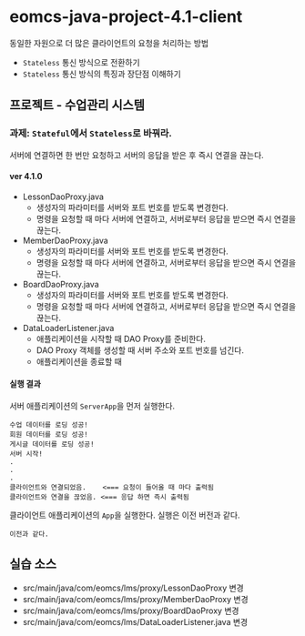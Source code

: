 # eomcs-java-project-4.1-client

동일한 자원으로 더 많은 클라이언트의 요청을 처리하는 방법

- `Stateless` 통신 방식으로 전환하기
- `Stateless` 통신 방식의 특징과 장단점 이해하기
 
## 프로젝트 - 수업관리 시스템  

### 과제: `Stateful`에서 `Stateless`로 바꿔라.

서버에 연결하면 한 번만 요청하고 서버의 응답을 받은 후 즉시 연결을 끊는다.

#### ver 4.1.0

- LessonDaoProxy.java
  - 생성자의 파라미터를 서버와 포트 번호를 받도록 변경한다.
  - 명령을 요청할 때 마다 서버에 연결하고, 서버로부터 응답을 받으면 즉시 연결을 끊는다.
- MemberDaoProxy.java
  - 생성자의 파라미터를 서버와 포트 번호를 받도록 변경한다.
  - 명령을 요청할 때 마다 서버에 연결하고, 서버로부터 응답을 받으면 즉시 연결을 끊는다.
- BoardDaoProxy.java
  - 생성자의 파라미터를 서버와 포트 번호를 받도록 변경한다.
  - 명령을 요청할 때 마다 서버에 연결하고, 서버로부터 응답을 받으면 즉시 연결을 끊는다.
- DataLoaderListener.java
  - 애플리케이션을 시작할 때 DAO Proxy를 준비한다.
  - DAO Proxy 객체를 생성할 때 서버 주소와 포트 번호를 넘긴다.
  - 애플리케이션을 종료할 때 

#### 실행 결과

서버 애플리케이션의 `ServerApp`을 먼저 실행한다.
```
수업 데이터를 로딩 성공!
회원 데이터를 로딩 성공!
게시글 데이터를 로딩 성공!
서버 시작!
.
.
.
클라이언트와 연결되었음.    <=== 요청이 들어올 때 마다 출력됨
클라이언트와 연결을 끊었음. <=== 응답 하면 즉시 출력됨
```

클라이언트 애플리케이션의 `App`을 실행한다. 실행은 이전 버전과 같다.
```
이전과 같다.
```


## 실습 소스

- src/main/java/com/eomcs/lms/proxy/LessonDaoProxy 변경
- src/main/java/com/eomcs/lms/proxy/MemberDaoProxy 변경
- src/main/java/com/eomcs/lms/proxy/BoardDaoProxy 변경 
- src/main/java/com/eomcs/lms/DataLoaderListener.java 변경 
